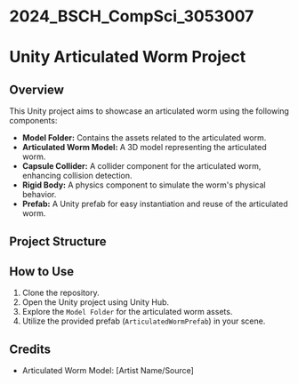 # 2024_BSCH_CompSci_3053007

# Unity Articulated Worm Project

## Overview

This Unity project aims to showcase an articulated worm using the following components:

- **Model Folder:** Contains the assets related to the articulated worm.
- **Articulated Worm Model:** A 3D model representing the articulated worm.
- **Capsule Collider:** A collider component for the articulated worm, enhancing collision detection.
- **Rigid Body:** A physics component to simulate the worm's physical behavior.
- **Prefab:** A Unity prefab for easy instantiation and reuse of the articulated worm.

## Project Structure


## How to Use

1. Clone the repository.
2. Open the Unity project using Unity Hub.
3. Explore the `Model Folder` for the articulated worm assets.
4. Utilize the provided prefab (`ArticulatedWormPrefab`) in your scene.

## Credits

- Articulated Worm Model: [Artist Name/Source]


